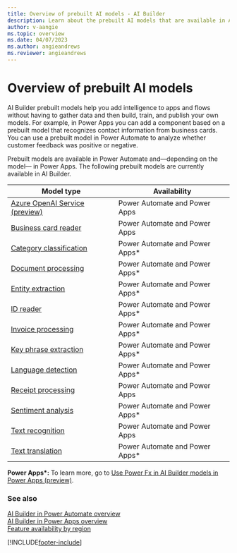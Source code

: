 ```yaml
---
title: Overview of prebuilt AI models - AI Builder
description: Learn about the prebuilt AI models that are available in AI Builder.
author: v-aangie
ms.topic: overview
ms.date: 04/07/2023
ms.author: angieandrews
ms.reviewer: angieandrews
---
```


# Overview of prebuilt AI models

AI Builder prebuilt models help you add intelligence to apps and flows without having to gather data and then build, train, and publish your own models. For example, in Power Apps you can add a component based on a prebuilt model that recognizes contact information from business cards. You can use a prebuilt model in Power Automate to analyze whether customer feedback was positive or negative.

Prebuilt models are available in Power Automate and&mdash;depending on the model&mdash; in Power Apps. The following prebuilt models are currently available in AI Builder.

|   Model type  | Availability  |
| -------- | --------- |
| [Azure OpenAI Service (preview)](prebuilt-azure-openai.md) | Power Automate and Power Apps    |
| [Business card reader](prebuilt-business-card.md)   |   Power Automate and Power Apps    |
| [Category classification ](prebuilt-category-classification.md) | Power Automate and Power Apps*  |
| [Document processing](form-processing-model-overview.md)  | Power Automate and Power Apps*  | 
| [Entity extraction](prebuilt-entity-extraction.md)    |    Power Automate and Power Apps*   |
| [ID reader](prebuilt-id-reader.md)    |    Power Automate and Power Apps*     |
| [Invoice processing](prebuilt-invoice-processing.md)    |    Power Automate and Power Apps*     |
| [Key phrase extraction](prebuilt-key-phrase.md)  |    Power Automate and Power Apps*     |
| [Language detection](prebuilt-language-detection.md)  |    Power Automate and Power Apps*     |
| [Receipt processing](prebuilt-receipt-processing.md)   |   Power Automate and Power Apps      |
| [Sentiment analysis](prebuilt-sentiment-analysis.md)    |    Power Automate and Power Apps*     |
| [Text recognition](prebuilt-text-recognition.md)    |    Power Automate and Power Apps     |
| [Text translation](prebuilt-text-translation.md)    |    Power Automate and Power Apps*     |

**Power Apps\*:** To learn more, go to [Use Power Fx in AI Builder models in Power Apps (preview)](/ai-builder/powerfx-in-powerapps).

### See also

[AI Builder in Power Automate overview](use-in-flow-overview.md)  
[AI Builder in Power Apps overview](use-in-powerapps-overview.md)  
[Feature availability by region](availability-region.md)


[!INCLUDE[footer-include](includes/footer-banner.md)]
